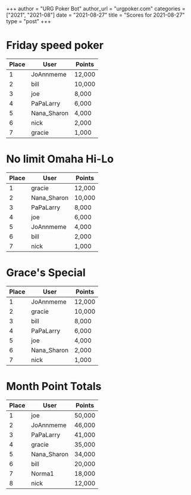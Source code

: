 +++
author = "URG Poker Bot"
author_url = "urgpoker.com"
categories = ["2021", "2021-08"]
date = "2021-08-27"
title = "Scores for 2021-08-27"
type = "post"
+++
# Friday speed poker

| Place | User | Points |
|-------|------|--------|
| 1 | JoAnnmeme | 12,000 |
| 2 | bill | 10,000 |
| 3 | joe | 8,000 |
| 4 | PaPaLarry | 6,000 |
| 5 | Nana_Sharon | 4,000 |
| 6 | nick | 2,000 |
| 7 | gracie | 1,000 |

# No limit Omaha Hi-Lo

| Place | User | Points |
|-------|------|--------|
| 1 | gracie | 12,000 |
| 2 | Nana_Sharon | 10,000 |
| 3 | PaPaLarry | 8,000 |
| 4 | joe | 6,000 |
| 5 | JoAnnmeme | 4,000 |
| 6 | bill | 2,000 |
| 7 | nick | 1,000 |

# Grace's Special

| Place | User | Points |
|-------|------|--------|
| 1 | JoAnnmeme | 12,000 |
| 2 | gracie | 10,000 |
| 3 | bill | 8,000 |
| 4 | PaPaLarry | 6,000 |
| 5 | joe | 4,000 |
| 6 | Nana_Sharon | 2,000 |
| 7 | nick | 1,000 |

# Month Point Totals

| Place | User | Points |
|-------|------|--------|
| 1 | joe | 50,000 |
| 2 | JoAnnmeme | 46,000 |
| 3 | PaPaLarry | 41,000 |
| 4 | gracie | 35,000 |
| 5 | Nana_Sharon | 34,000 |
| 6 | bill | 20,000 |
| 7 | Norma1 | 18,000 |
| 8 | nick | 12,000 |
